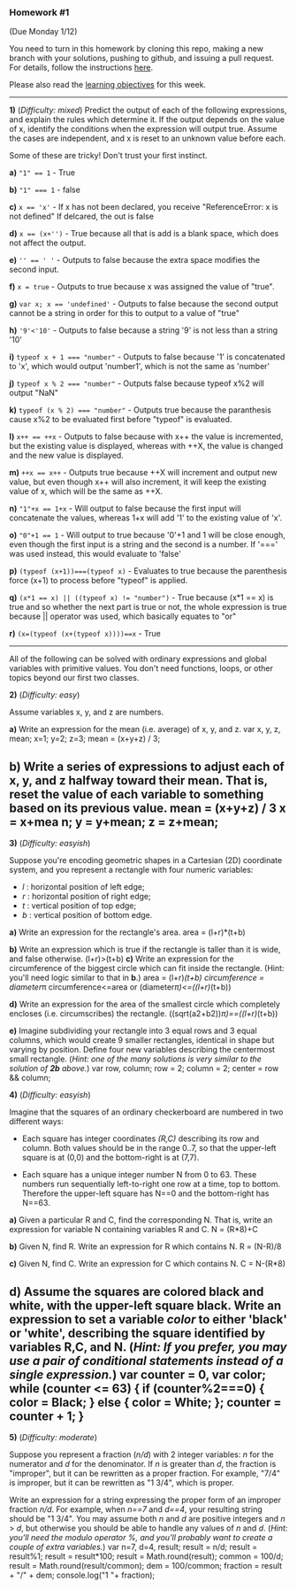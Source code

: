 
### Homework #1
(Due Monday 1/12)

You need to turn in this homework by cloning this repo, making a new branch with your solutions, pushing to github, and issuing a pull request.
For details, follow the instructions [here](http://portlandcodeschool.github.io/jse/2015/01/07/command-line-and-git-slides/#/14).

Please also read the [learning objectives](objectives.md) for this week.

---

**1)** (_Difficulty: mixed_)
Predict the output of each of the following expressions, and explain the rules which determine it.
If the output depends on the value of x, identify the conditions when the expression will output true.  Assume the cases are independent, and x is reset to an unknown value before each.

Some of these are tricky!  Don't trust your first instinct.  


**a)** `"1" == 1` - True

**b)** `"1" === 1` - false

**c)** `x == 'x'` - If x has not been declared, you receive "ReferenceError: x is not defined" If delcared, the out is false

**d)** `x == (x+'')` - True because all that is add is a blank space, which does not affect the output.

**e)** `'' == ' '` - Outputs to false because the extra space modifies the second input.

**f)** `x = true` - Outputs to true because x was assigned the value of "true".

**g)** `var x; x == 'undefined'` - Outputs to false because the second output cannot be a string in order for this to output to a value of "true"

**h)** `'9'<'10'` - Outputs to false because a string '9' is not less than a string '10'

**i)** `typeof x + 1 === "number"` - Outputs to false because '1' is concatenated to 'x', which would output 'number1', which is not the same as 'number'

**j)** `typeof x % 2 === "number"` - Outputs false because typeof x%2 will output "NaN"

**k)** `typeof (x % 2) === "number"` - Outputs true because the paranthesis cause x%2 to be evaluated first before "typeof" is evaluated.

**l)** `x++ == ++x` - Outputs to false because with x++ the value is incremented, but the existing value is displayed, whereas with ++X, the value is changed and the new value is displayed. 

**m)** `++x == x++` - Outputs true because ++X will increment and output new value, but even though x++ will also increment, it will keep the existing value of x, which will be the same as ++X.

**n)** `"1"+x == 1+x` - Will output to false because the first input will concatenate the values, whereas 1+x will add '1' to the existing value of 'x'.

**o)** `"0"+1 == 1` - Will output to true because '0'+1 and 1 will be close enough, even though the first input is a string and the second is a number. If '===' was used instead, this would evaluate to 'false'

**p)** `(typeof (x+1))===(typeof x)` - Evaluates to true because the parenthesis force (x+1) to process before "typeof" is applied.	

**q)** `(x*1 == x) || ((typeof x) != "number")` - True because (x*1 == x) is true and so whether the next part is true or not, the whole expression is true because || operator was used, which basically equates to "or"

**r)** `(x=(typeof (x+(typeof x))))==x` - True

---

All of the following can be solved with ordinary expressions and global variables with primitive values.  You don't need functions, loops, or other topics beyond our first two classes.

 **2)** (_Difficulty: easy_)

Assume variables x, y, and z are numbers.

**a)**
Write an expression for the mean (i.e. average) of x, y, and z.
var x, y, z, mean;
x=1;
y=2;
z=3;
mean = (x+y+z) / 3;

**b)**
Write a series of expressions to adjust each of x, y, and z halfway toward their mean.
That is, reset the value of each variable to something based on its previous value.
mean = (x+y+z) / 3
x = x+mea n;
y = y+mean;
z = z+mean;
---

**3)** (_Difficulty: easyish_)

Suppose you're encoding geometric shapes in a Cartesian (2D) coordinate system, and you represent a rectangle with four numeric variables:

- _l_ : horizontal position of left edge;
- _r_ : horizontal position of right edge;
- _t_ : vertical position of top edge;
- _b_ : vertical position of bottom edge.

**a)**
Write an expression for the rectangle's area.
area = (l+r)*(t+b)

**b)**
Write an expression which is true if the rectangle is taller than it is wide, and false otherwise.
(l+r)>(t+b)
**c)**
Write an expression for the circumference of the biggest circle which can fit inside the rectangle.  (Hint: you'll need logic similar to that in **b**.)
area = (l+r)*(t+b)
circumference = diameter*π
circumference<=area or (diameter*π)<=((l+r)*(t+b))

**d)**
Write an expression for the area of the smallest circle which completely encloses (i.e. circumscribes) the rectangle.
((sqrt(a2+b2))*π)==((l+r)*(t+b))

**e)**
Imagine subdividing your rectangle into 3 equal rows and 3 equal columns, which would create 9 smaller rectangles, identical in shape but varying by position.
Define four new variables describing the centermost small rectangle.
(_Hint: one of the many solutions is very similar to the solution of **2b** above._)
var row, column;
row = 2;
column = 2;
center = row && column;


**4)** (_Difficulty: easyish_)

Imagine that the squares of an ordinary checkerboard are numbered in two different ways:

* Each square has integer coordinates _(R,C)_ describing its row and column.  Both values should be in the range 0..7, so that the upper-left square is at (0,0) and the bottom-right is at (7,7).

* Each square has a unique integer number N from 0 to 63.  These numbers run sequentially left-to-right one row at a time, top to bottom.  Therefore the upper-left square has N==0 and the bottom-right has N==63.

**a)**  Given a particular R and C, find the corresponding N.  That is, write an expression for variable N containing variables R and C. N = (R*8)+C

**b)**  Given N, find R.  Write an expression for R which contains N. R = (N-R)/8

**c)**  Given N, find C.  Write an expression for C which contains N. C = N-(R*8)

**d)**  Assume the squares are colored black and white, with the upper-left square black.
Write an expression to set a variable _color_ to either 'black' or 'white', describing the square identified by variables R,C, and N.
(_Hint: If you prefer, you may use a pair of conditional statements instead of a single expression._)
var counter = 0, var color;
while (counter <= 63) {
  if (counter%2===0) {
    color = Black;
  }
  else {
    color = White;
  };
  counter = counter + 1;
}
---

**5)** (_Difficulty: moderate_)

Suppose you represent a fraction (_n/d_) with 2 integer variables: _n_ for the numerator and _d_ for the denominator.
If _n_ is greater than _d_, the fraction is "improper", but it can be rewritten as a proper fraction.  For example, "7/4" is improper, but it can be rewritten as "1 3/4", which is proper.

Write an expression for a string expressing the proper form of an improper fraction _n/d_.  For example, when _n==7_ and _d==4_, your resulting string should be "1 3/4".  You may assume both _n_ and _d_ are positive integers and _n_ > _d_, but otherwise you should be able to handle any values of _n_ and _d_.
(_Hint: you'll need the modulo operator _%_, and you'll probably want to create a couple of extra variables._) 
var n=7, d=4, result;
result = n/d;
result = result%1;
result = result*100;
result = Math.round(result);
common = 100/d;
result = Math.round(result/common);
dem = 100/common;
fraction = result + "/" + dem;
console.log("1 "+ fraction);
